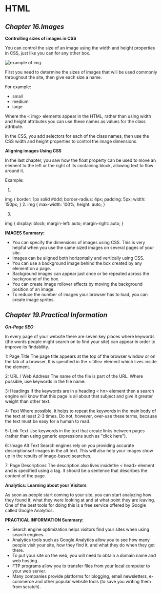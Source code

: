 # HTML


## *__Chapter 16.Images__*

__Controlling sizes of images in CSS__

You can control the size of an image using the width and height properties in CSS, just like you can for any other box.

![example of img](https://css-tricks.com/wp-content/uploads/2014/05/sizes-attribute1.svg).

First you need to determine the sizes of images that will be used commonly throughout the site, then give each size a name.

For example:
* small
* medium
* large

Where the < img> elements appear in the HTML, rather than using width and height attributes you can use these names as values for the class attribute.

In the CSS, you add selectors for each of the class names, then use the CSS width and height properties to control the image dimensions.

__Aligning  images Using CSS__

In the last chapter, you saw how the float property can be used to move an element to the left or the right of its containing block, allowing text to flow around it.

Example:

1. 
img {
  border: 1px solid #ddd;
  border-radius: 4px;
  padding: 5px;
  width: 150px;
}
2. 
img {
  max-width: 100%;
  height: auto;
}

3. 
img {
  display: block;
  margin-left: auto;
  margin-right: auto;
}



__IMAGES Summary:__
* You can specify the dimensions of images using CSS.
This is very helpful when you use the same sized
images on several pages of your site.
* Images can be aligned both horizontally and vertically
using CSS.
* You can use a background image behind the box
created by any element on a page.
* Background images can appear just once or be
repeated across the background of the box.
* You can create image rollover effects by moving the
background position of an image.
* To reduce the number of images your browser has to
load, you can create image sprites.


## *__Chapter 19.Practical Information__*

*__On-Page SEO__*

In every page of your website there are seven key places where keywords (the words people might search on to find your site) can appear in order to improve its findability.

1: Page Title The page title appears at the top of the browser window or on the tab of a browser. 
It is specified in the < title> element which lives inside the <head> element.

2: URL / Web Address The name of the file is part of the URL. 
Where possible, use keywords in the file name.

3: Headings If the keywords are in a heading < hn> element then a search engine will know that this page is all about that subject and give it greater weight than other text.

4: Text Where possible, it helps to repeat the keywords in the main body of the text at least 2-3 times. Do not, however, over-use these terms, because the text must be easy for a human to read.

5: Link Text Use keywords in the text that create links between pages (rather than using generic expressions such as "click here").

6: Image Alt Text Search engines rely on you providing accurate descriptionsof images in the alt text. 
This will also help your images show up in the results of image-based searches.


7: Page Descriptions The description also lives insidethe < head> element and is specified using a <meta> tag.
It should be a sentence that describes the content of the page.

__Analytics: Learning about your Visitors__


As soon as people start coming to your site, you can start analyzing
how they found it, what they were looking at and at what point they are
leaving. One of the best tools for doing this is a free service offered by
Google called Google Analytics.

__PRACTICAL INFORMATION Summary:__

* Search engine optimization helps visitors find your
sites when using search engines.
* Analytics tools such as Google Analytics allow you to
see how many people visit your site, how they find it,
and what they do when they get there.
* To put your site on the web, you will need to obtain a
domain name and web hosting.
* FTP programs allow you to transfer files from your
local computer to your web server.
* Many companies provide platforms for blogging, email
newsletters, e-commerce and other popular website
tools (to save you writing them from scratch).